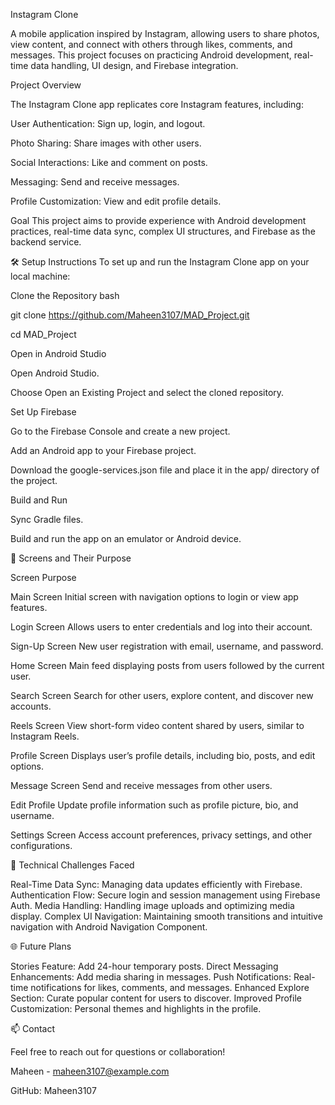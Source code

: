 Instagram Clone

A mobile application inspired by Instagram, allowing users to share photos, view content, and connect with others through likes, comments, and messages. This project focuses on practicing Android development, real-time data handling, UI design, and Firebase integration.

Project Overview

The Instagram Clone app replicates core Instagram features, including:

User Authentication: Sign up, login, and logout.

Photo Sharing: Share images with other users.

Social Interactions: Like and comment on posts.

Messaging: Send and receive messages.

Profile Customization: View and edit profile details.

Goal
This project aims to provide experience with Android development practices, real-time data sync, complex UI structures, and Firebase as the backend service.

🛠 Setup Instructions
To set up and run the Instagram Clone app on your local machine:

Clone the Repository
bash

git clone https://github.com/Maheen3107/MAD_Project.git

cd MAD_Project

Open in Android Studio

Open Android Studio.

Choose Open an Existing Project and select the cloned repository.

Set Up Firebase

Go to the Firebase Console and create a new project.

Add an Android app to your Firebase project.

Download the google-services.json file and place it in the app/ directory of the project.

Build and Run

Sync Gradle files.

Build and run the app on an emulator or Android device.



📱 Screens and Their Purpose

Screen	Purpose

Main Screen	Initial screen with navigation options to login or view app features.

Login Screen	Allows users to enter credentials and log into their account.

Sign-Up Screen	New user registration with email, username, and password.

Home Screen	Main feed displaying posts from users followed by the current user.

Search Screen	Search for other users, explore content, and discover new accounts.

Reels Screen	View short-form video content shared by users, similar to Instagram Reels.

Profile Screen	Displays user’s profile details, including bio, posts, and edit options.

Message Screen	Send and receive messages from other users.

Edit Profile	Update profile information such as profile picture, bio, and username.

Settings Screen	Access account preferences, privacy settings, and other configurations.




🧩 Technical Challenges Faced

Real-Time Data Sync: Managing data updates efficiently with Firebase.
Authentication Flow: Secure login and session management using Firebase Auth.
Media Handling: Handling image uploads and optimizing media display.
Complex UI Navigation: Maintaining smooth transitions and intuitive navigation with Android Navigation Component.



🌐 Future Plans

Stories Feature: Add 24-hour temporary posts.
Direct Messaging Enhancements: Add media sharing in messages.
Push Notifications: Real-time notifications for likes, comments, and messages.
Enhanced Explore Section: Curate popular content for users to discover.
Improved Profile Customization: Personal themes and highlights in the profile.


📫 Contact

Feel free to reach out for questions or collaboration!

Maheen - maheen3107@example.com

GitHub: Maheen3107
